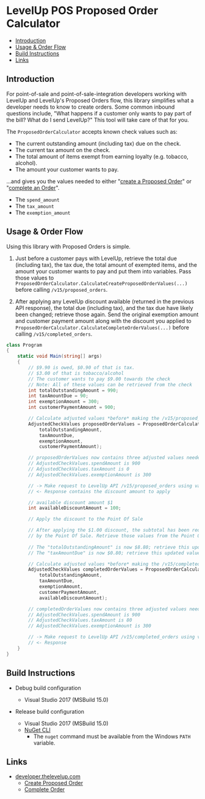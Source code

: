 # LevelUp POS Proposed Order Calculator

- [Introduction](#introduction)
- [Usage & Order Flow](#usage--order-flow)
- [Build Instructions](#build-instructions)
- [Links](#links)

## Introduction
For point-of-sale and point-of-sale-integration developers working with LevelUp and LevelUp's Proposed Orders flow, this library simplifies what a developer needs to know to create orders. Some common inbound questions include, "What happens if a customer only wants to pay part of the bill? What do I send LevelUp?" This tool will take care of that for you.

The `ProposedOrderCalculator` accepts known check values such as:

- The current outstanding amount (including tax) due on the check.
- The current tax amount on the check.
- The total amount of items exempt from earning loyalty (e.g. tobacco, alcohol).
- The amount your customer wants to pay.

...and gives you the values needed to either "[create a Proposed Order](http://developer.thelevelup.com/api-reference/v15/orders-create-proposed/)" or "[complete an Order](http://developer.thelevelup.com/api-reference/v15/orders-create-completed/)".

- The `spend_amount`
- The `tax_amount`
- The `exemption_amount`

## Usage & Order Flow
Using this library with Proposed Orders is simple.

1. Just before a customer pays with LevelUp, retrieve the total due (including tax), the tax due, the total amount of exempted items, and the amount your customer wants to pay and put them into variables. Pass those values to `ProposedOrderCalculator.CalculateCreateProposedOrderValues(...)` before calling `/v15/proposed_orders`.

2. After applying any LevelUp discount available (returned in the previous API response), the total due (including tax), and the tax due have likely been changed; retrieve those again. Send the original exemption amount and customer payment amount along with the discount you applied to `ProposedOrderCalculator.CalculateCompleteOrderValues(...)` before calling `/v15/completed_orders`.

```csharp
class Program
{
    static void Main(string[] args)
    {
        // $9.90 is owed, $0.90 of that is tax.
        // $3.00 of that is tobacco/alcohol
        // The customer wants to pay $9.00 towards the check
        // Note: All of these values can be retrieved from the check
        int totalOutstandingAmount = 990;
        int taxAmountDue = 90;
        int exemptionAmount = 300;
        int customerPaymentAmount = 900;

        // Calculate adjusted values *before* making the /v15/proposed_orders request
        AdjustedCheckValues proposedOrderValues = ProposedOrderCalculator.CalculateCreateProposedOrderValues(
            totalOutstandingAmount,
            taxAmountDue,
            exemptionAmount,
            customerPaymentAmount);

        // proposedOrderValues now contains three adjusted values needed for /v15/proposed_orders
        // AdjustedCheckValues.spendAmount is 900
        // AdjustedCheckValues.taxAmount is 0
        // AdjustedCheckValues.exemptionAmount is 300

        // -> Make request to LevelUp API /v15/proposed_orders using values within proposedOrderValues
        // <- Response contains the discount amount to apply

        // available discount amount $1
        int availableDiscountAmount = 100;

        // Apply the discount to the Point Of Sale

        // After applying the $1.00 discount, the subtotal has been reduced and the tax amount is recalculated 
        // by the Point Of Sale. Retrieve those values from the Point Of Sale again.
        
        // The "totalOutstandingAmount" is now $8.80; retrieve this updated value from the check 
        // The "taxAmountDue" is now $0.80; retrieve this updated value from the check

        // Calculate adjusted values *before* making the /v15/completed_orders request
        AdjustedCheckValues completedOrderValues = ProposedOrderCalculator.CalculateCompleteOrderValues(
            totalOutstandingAmount,
            taxAmountDue,
            exemptionAmount,
            customerPaymentAmount,
            availableDiscountAmount);

        // completedOrderValues now contains three adjusted values needed for /v15/completed_orders
        // AdjustedCheckValues.spendAmount is 900
        // AdjustedCheckValues.taxAmount is 80
        // AdjustedCheckValues.exemptionAmount is 300

        // -> Make request to LevelUp API /v15/completed_orders using values within completedOrderValues
        // <- Response
    }
}
```

## Build Instructions
- Debug build configuration
  - Visual Studio 2017 (MSBuild 15.0)

- Release build configuration
  - Visual Studio 2017 (MSBuild 15.0)
  - [NuGet CLI](https://docs.microsoft.com/en-us/nuget/tools/nuget-exe-cli-reference)
    - The `nuget` command must be available from the Windows `PATH` variable.

## Links
- [developer.thelevelup.com](http://developer.thelevelup.com)
  - [Create Proposed Order](http://developer.thelevelup.com/api-reference/v15/orders-create-proposed/)
  - [Complete Order](http://developer.thelevelup.com/api-reference/v15/orders-create-completed/)
